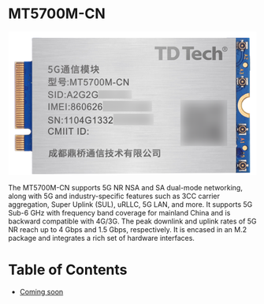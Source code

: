 # MT5700M-CN
![](./images/mt5700m-cn.png)

The MT5700M-CN supports 5G NR NSA and SA dual-mode networking, along with 5G and industry-specific features such as 3CC carrier aggregation, Super Uplink (SUL), uRLLC, 5G LAN, and more. It supports 5G Sub-6 GHz with frequency band coverage for mainland China and is backward compatible with 4G/3G. The peak downlink and uplink rates of 5G NR reach up to 4 Gbps and 1.5 Gbps, respectively. It is encased in an M.2 package and integrates a rich set of hardware interfaces.

# Table of Contents
- [Coming soon](#)
